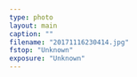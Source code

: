 ```yaml
---
type: photo
layout: main
caption: ""
filename: "20171116230414.jpg"
fstop: "Unknown"
exposure: "Unknown"
---
```

